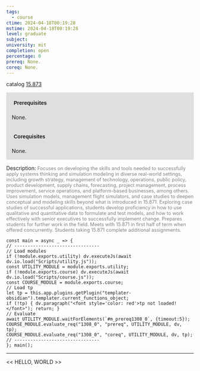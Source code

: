```yaml
---
tags:
  - course
ctime: 2024-04-18T00:19:28
mstime: 2024-04-18T00:19:28
level: graduate
subject: 
university: mit
completion: open
percentage: 0
prereq: None.
coreq: None.
---
```


catalog [15.873](http://student.mit.edu/catalog/m15c.html#15.873)

<span style="display: block; padding: 15px; background-color: rgb(100, 100, 100, 0.2);"><font id="m_prereq1308_0" style="display: block; font-family: Arial, sans-serif; font-weight: bold; padding: 5px">Prerequisites</font><br><span id="prereq1308_0">None.</span></span>
<span style="display: block; padding: 15px; background-color: rgb(100, 100, 100, 0.2);"><font id="m_coreq1308_0" style="display: block; font-family: Arial, sans-serif; font-weight: bold; padding: 5px">Corequisites</font><br><span id="coreq1308_0">None.</span></span>

<font style="">Description:</font>
<font style="color: grey; font-size: 0.8rem;">Focuses on developing the skills and tools needed to successfully apply systems thinking and simulation modeling in diverse real-world settings, including growth strategy, management of technology, operations, public policy, product development, supply chains, forecasting, project management, process improvement, service operations, and platform-based businesses, among others. Uses simulation models, management flight simulators, and case studies to deepen conceptual and modeling skills beyond what is introduced in 15.871. Exploring case studies of successful applications, students develop proficiency in how to use qualitative and quantitative data to formulate and test models, and how to work effectively with senior executives to successfully implement change. Prepares students for further work in the field. Meets with 15.871 in first half of term when offered concurrently. Students taking 15.871 complete additional assignments.</font>

```dataviewjs
const main = async _ => {
// --------------------------------
// Load modules
if (!module.exports.utility) dv.executeJs(await dv.io.load("Scripts/utility.js"));
const UTILITY_MODULE = module.exports.utility;
if (!module.exports.course) dv.executeJs(await dv.io.load("Scripts/course.js"));
const COURSE_MODULE = module.exports.course;
// Load tp
let tp = this.app.plugins.getPlugin("templater-obsidian").templater.current_functions_object;
if (!tp) { dv.paragraph("<font style='color: red'>tp not loaded!</font>"); return; }
// Evaluate
await UTILITY_MODULE.waitForElements(`#m_prereq1308_0`, {timeout:5});
COURSE_MODULE.evaluate_req("1308_0", "prereq", UTILITY_MODULE, dv, tp);
COURSE_MODULE.evaluate_req("1308_0", "coreq", UTILITY_MODULE, dv, tp);
// --------------------------------
}; main();
```

---

<< HELLO, WORLD >>
